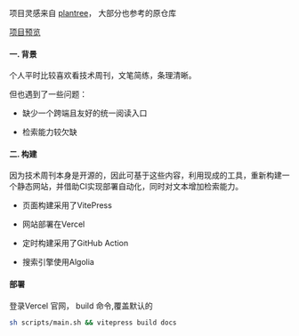 项目灵感来自 [plantree](https://github.com/plantree/ruanyf-weekly)， 大部分也参考的原仓库

[项目预览](https://golangweekly.vercel.app)

#### 一. 背景

个人平时比较喜欢看技术周刊，文笔简练，条理清晰。

但也遇到了一些问题：

- 缺少一个跨端且友好的统一阅读入口

- 检索能力较欠缺

#### 二. 构建

因为技术周刊本身是开源的，因此可基于这些内容，利用现成的工具，重新构建一个静态网站，并借助CI实现部署自动化，同时对文本增加检索能力。

- 页面构建采用了VitePress

- 网站部署在Vercel

- 定时构建采用了GitHub Action

- 搜索引擎使用Algolia


#### 部署

登录Vercel 官网， build 命令,覆盖默认的

```sh
sh scripts/main.sh && vitepress build docs

```





